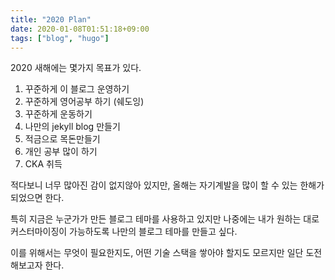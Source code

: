 ```yaml
---
title: "2020 Plan"
date: 2020-01-08T01:51:18+09:00
tags: ["blog", "hugo"]
---
```


2020 새해에는 몇가지 목표가 있다.

1. 꾸준하게 이 블로그 운영하기
2. 꾸준하게 영어공부 하기 (쉐도잉)
3. 꾸준하게 운동하기
4. 나만의 jekyll blog 만들기
5. 적금으로 목돈만들기
6. 개인 공부 많이 하기
7. CKA 취득

적다보니 너무 많아진 감이 없지않아 있지만, 올해는 자기계발을 많이 할 수 있는 한해가 되었으면 한다.

특히 지금은 누군가가 만든 블로그 테마를 사용하고 있지만 나중에는 내가 원하는 대로 커스터마이징이 가능하도록
나만의 블로그 테마를 만들고 싶다.

이를 위해서는 무엇이 필요한지도, 어떤 기술 스택을 쌓아야 할지도 모르지만 일단 도전해보고자 한다.
